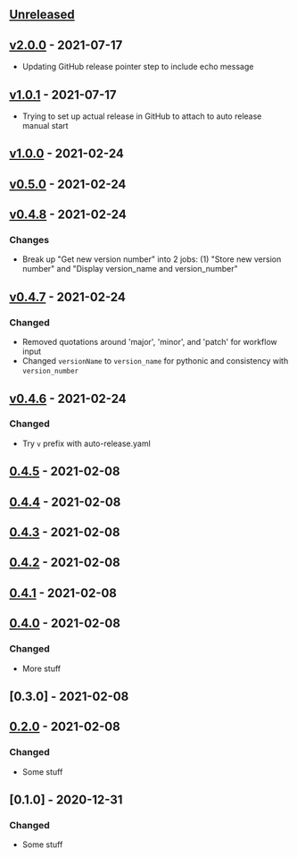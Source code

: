 ## [Unreleased]

## [v2.0.0] - 2021-07-17

-   Updating GitHub release pointer step to include echo message

## [v1.0.1] - 2021-07-17

-   Trying to set up actual release in GitHub to attach to auto release manual start

## [v1.0.0] - 2021-02-24

## [v0.5.0] - 2021-02-24

## [v0.4.8] - 2021-02-24

### Changes

-   Break up "Get new version number" into 2 jobs:
    (1) "Store new version number" and "Display version_name and version_number"

## [v0.4.7] - 2021-02-24

### Changed

-   Removed quotations around 'major', 'minor', and 'patch' for workflow input
-   Changed `versionName` to `version_name` for pythonic and consistency with `version_number`

## [v0.4.6] - 2021-02-24

### Changed

-   Try `v` prefix with auto-release.yaml

## [0.4.5] - 2021-02-08

## [0.4.4] - 2021-02-08

## [0.4.3] - 2021-02-08

## [0.4.2] - 2021-02-08

## [0.4.1] - 2021-02-08

## [0.4.0] - 2021-02-08

### Changed

-   More stuff

## [0.3.0] - 2021-02-08

## [0.2.0] - 2021-02-08

### Changed

-   Some stuff

## [0.1.0] - 2020-12-31

### Changed

-   Some stuff

[Unreleased]: https://github.com/ericmjl/solid-octo-guac/compare/v2.0.0...HEAD

[v2.0.0]: https://github.com/ericmjl/solid-octo-guac/compare/v1.0.1...v2.0.0

[v1.0.1]: https://github.com/ericmjl/solid-octo-guac/compare/v1.0.0...v1.0.1

[v1.0.0]: https://github.com/ericmjl/solid-octo-guac/compare/v0.5.0...v1.0.0

[v0.5.0]: https://github.com/ericmjl/solid-octo-guac/compare/v0.4.8...v0.5.0

[v0.4.8]: https://github.com/ericmjl/solid-octo-guac/compare/v0.4.7...v0.4.8

[v0.4.7]: https://github.com/ericmjl/solid-octo-guac/compare/v0.4.6...v0.4.7

[v0.4.6]: https://github.com/ericmjl/solid-octo-guac/compare/v0.4.5...v0.4.6

[0.4.5]: https://github.com/ericmjl/solid-octo-guac/compare/v0.4.4...v0.4.5

[0.4.4]: https://github.com/ericmjl/solid-octo-guac/compare/v0.4.3...v0.4.4

[0.4.3]: https://github.com/ericmjl/solid-octo-guac/compare/v0.4.2...v0.4.3

[0.4.2]: https://github.com/ericmjl/solid-octo-guac/compare/v0.4.1...v0.4.2

[0.4.1]: https://github.com/ericmjl/solid-octo-guac/compare/v0.4.0...v0.4.1

[0.4.0]: https://github.com/ericmjl/solid-octo-guac/compare/v0.3.0...v0.4.0

[0.2.0]: https://github.com/ericmjl/solid-octo-guac/compare/minor...v0.2.0

[minor]: https://github.com/ericmjl/solid-octo-guac/compare/v0.1.0...minor
